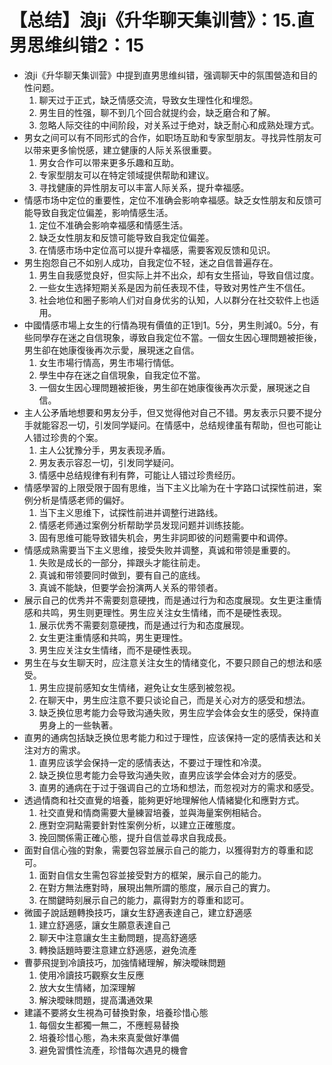 # 【总结】浪ji《升华聊天集训营》：15.直男思维纠错2：15

-   浪ji《升华聊天集训营》中提到直男思维纠错，强调聊天中的氛围營造和目的性问题。
    1.  聊天过于正式，缺乏情感交流，导致女生理性化和埋怨。
    2.  男生目的性强，聊不到几个回合就提约会，缺乏磨合和了解。
    3.  忽略人际交往的中间阶段，对关系过于绝对，缺乏耐心和成熟处理方式。
-   男女之间可以有不同形式的合作，如职场互助和专家型朋友。寻找异性朋友可以带来更多愉悦感，建立健康的人际关系很重要。
    1.  男女合作可以带来更多乐趣和互助。
    2.  专家型朋友可以在特定领域提供帮助和建议。
    3.  寻找健康的异性朋友可以丰富人际关系，提升幸福感。
-   情感市场中定位的重要性，定位不准确会影响幸福感。缺乏女性朋友和反馈可能导致自我定位偏差，影响情感生活。
    1.  定位不准确会影响幸福感和情感生活。
    2.  缺乏女性朋友和反馈可能导致自我定位偏差。
    3.  在情感市场中定位高可以提升幸福感，需要客观反馈和见识。
-   男生抱怨自己不如别人成功，自我定位不轻，迷之自信普遍存在。
    1.  男生自我感觉良好，但实际上并不出众，却有女生搭讪，导致自信过度。
    2.  一些女生选择短期关系是因为前任表现不佳，导致对男性产生不信任。
    3.  社会地位和圈子影响人们对自身优劣的认知，人以群分在社交软件上也适用。
-   中國情感市場上女生的行情為現有價值的正1到1。5分，男生則減0。5分，有些同學存在迷之自信現象，導致自我定位不當。一個女生因心理問題被拒後，男生卻在她康復後再次示愛，展現迷之自信。
    1.  女生市場行情高，男生市場行情低。
    2.  學生中存在迷之自信現象，自我定位不當。
    3.  一個女生因心理問題被拒後，男生卻在她康復後再次示愛，展現迷之自信。
-   主人公矛盾地想要和男友分手，但又觉得他对自己不错。男友表示只要不提分手就能容忍一切，引发同学疑问。在情感中，总结规律虽有帮助，但也可能让人错过珍贵的个案。
    1.  主人公犹豫分手，男友表现矛盾。
    2.  男友表示容忍一切，引发同学疑问。
    3.  情感中总结规律有利有弊，可能让人错过珍贵经历。
-   情感學習的上限受限于固有思维，当下主义比喻为在十字路口试探性前进，案例分析是情感老师的偏好。
    1.  当下主义思维下，试探性前进并调整行进路线。
    2.  情感老师通过案例分析帮助学员发现问题并训练技能。
    3.  固有思维可能导致错失机会，男生非詞即彼的问题需要中和调停。
-   情感成熟需要当下主义思维，接受失败并调整，真诚和带领是重要的。
    1.  失败是成长的一部分，摔跟头才能往前走。
    2.  真诚和带领要同时做到，要有自己的底线。
    3.  真诚不能缺，但要学会扮演两人关系的带领者。
-   展示自己的优秀并不需要刻意硬拽，而是通过行为和态度展现。女生更注重情感和共鸣，男生则更理性。男生应关注女生情绪，而不是硬性表现。
    1.  展示优秀不需要刻意硬拽，而是通过行为和态度展现。
    2.  女生更注重情感和共鸣，男生更理性。
    3.  男生应关注女生情绪，而不是硬性表现。
-   男生在与女生聊天时，应注意关注女生的情绪变化，不要只顾自己的想法和感受。
    1.  男生应提前感知女生情绪，避免让女生感到被忽视。
    2.  在聊天中，男生应注意不要只谈论自己，而是关心对方的感受和想法。
    3.  缺乏换位思考能力会导致沟通失败，男生应学会体会女生的感受，保持直男身上的一些執著。
-   直男的通病包括缺乏换位思考能力和过于理性，应该保持一定的感情表达和关注对方的需求。
    1.  直男应该学会保持一定的感情表达，不要过于理性和冷漠。
    2.  缺乏换位思考能力会导致沟通失败，直男应该学会体会对方的感受。
    3.  直男的通病在于过于强调自己的立场和想法，而忽视对方的需求和感受。
-   透過情商和社交直覺的培養，能夠更好地理解他人情緒變化和應對方式。
    1.  社交直覺和情商需要大量練習培養，並與海量案例相結合。
    2.  應對空洞點需要針對性案例分析，以建立正確態度。
    3.  挽回關係需正確心態，提升自信並尋求自我成長。
-   面對自信心強的對象，需要包容並展示自己的能力，以獲得對方的尊重和認可。
    1.  面對自信女生需包容並接受對方的框架，展示自己的能力。
    2.  在對方無法應對時，展現出無所謂的態度，展示自己的實力。
    3.  在關鍵時刻展示自己的能力，贏得對方的尊重和認可。
-   微國子說話題轉換技巧，讓女生舒適表達自己，建立舒適感
    1.  建立舒適感，讓女生願意表達自己
    2.  聊天中注意讓女生主動問題，提高舒適感
    3.  轉換話題時要注意建立舒適感，避免流產
-   曹夢飛提到冷讀技巧，加強情緒理解，解決曖昧問題
    1.  使用冷讀技巧觀察女生反應
    2.  放大女生情緒，加深理解
    3.  解決曖昧問題，提高溝通效果
-   建議不要將女生視為可替換對象，培養珍惜心態
    1.  每個女生都獨一無二，不應輕易替換
    2.  培養珍惜心態，為未來真愛做好準備
    3.  避免習慣性流產，珍惜每次遇見的機會